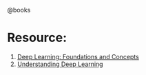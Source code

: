@books

# Resource:
1. [Deep Learning: Foundations and Concepts](https://www.amazon.com/Deep-Learning-Foundations-Christopher-Bishop/dp/3031454677)
2. [Understanding Deep Learning](https://udlbook.github.io/udlbook/)
